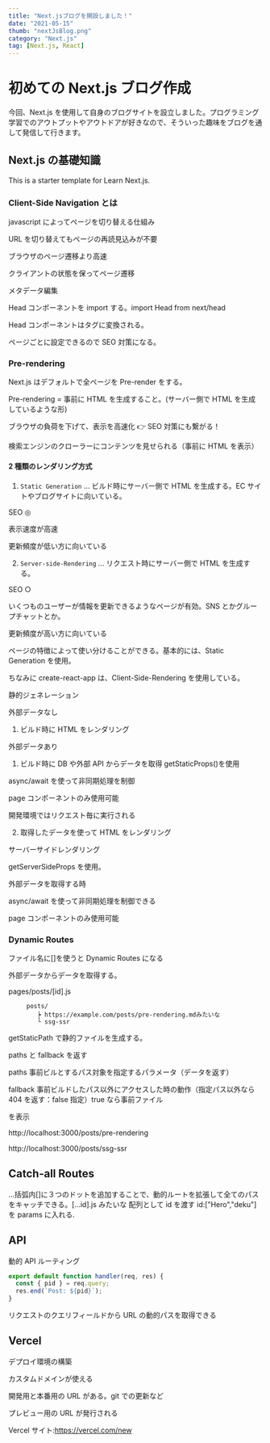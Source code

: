 ```yaml
---
title: "Next.jsブログを開設しました！"
date: "2021-05-15"
thumb: "nextJsBlog.png"
category: "Next.js"
tag: [Next.js, React]
---
```


# 初めての Next.js ブログ作成

今回、Next.js を使用して自身のブログサイトを設立しました。プログラミング学習でのアウトプットやアウトドアが好きなので、そういった趣味をブログを通して発信して行きます。

## Next.js の基礎知識

This is a starter template for Learn Next.js.

### Client-Side Navigation とは

javascript によってページを切り替える仕組み

URL を切り替えてもページの再読見込みが不要

ブラウザのページ遷移より高速

クライアントの状態を保ってページ遷移

メタデータ編集

Head コンポーネントを import する。import Head from next/head

Head コンポーネントは<head>タグに変換される。

ページごとに設定できるので SEO 対策になる。

### Pre-rendering

Next.js はデフォルトで全ページを Pre-render をする。

Pre-rendering = 事前に HTML を生成すること。(サーバー側で HTML を生成しているような形)

ブラウザの負荷を下げて、表示を高速化 👉 SEO 対策にも繋がる！

検索エンジンのクローラーにコンテンツを見せられる（事前に HTML を表示）

#### 2 種類のレンダリング方式

1. `Static Generation` ... ビルド時にサーバー側で HTML を生成する。EC サイトやブログサイトに向いている。

SEO ◎

表示速度が高速

更新頻度が低い方に向いている

2. `Server-side-Rendering` ... リクエスト時にサーバー側で HTML を生成する。

SEO ○

いくつものユーザーが情報を更新できるようなページが有効。SNS とかグループチャットとか。

更新頻度が高い方に向いている

ページの特徴によって使い分けることができる。基本的には、Static Generation を使用。

ちなみに create-react-app は、Client-Side-Rendering を使用している。

静的ジェネレーション

外部データなし

1. ビルド時に HTML をレンダリング

外部データあり

1. ビルド時に DB や外部 API からデータを取得 getStaticProps()を使用

async/await を使って非同期処理を制御

page コンポーネントのみ使用可能

開発環境ではリクエスト毎に実行される

2. 取得したデータを使って HTML をレンダリング

サーバーサイドレンダリング

getServerSideProps を使用。

外部データを取得する時

async/await を使って非同期処理を制御できる

page コンポーネントのみ使用可能

### Dynamic Routes

ファイル名に[]を使うと Dynamic Routes になる

外部データからデータを取得する。

pages/posts/[id].js



```
     posts/
        ┝ https://example.com/posts/pre-rendering.mdみたいな
        └ ssg-ssr
```

getStaticPath で静的ファイルを生成する。

paths と fallback を返す

paths 事前ビルとするパス対象を指定するパラメータ（データを返す）

fallback 事前ビルドしたパス以外にアクセスした時の動作（指定パス以外なら 404 を返す：false 指定）true なら事前ファイル

を表示

http://localhost:3000/posts/pre-rendering

http://localhost:3000/posts/ssg-ssr

## Catch-all Routes

...括弧内[]に３つのドットを追加することで、動的ルートを拡張して全てのパスをキャッチできる。[...id].js みたいな
配列として id を渡す id:["Hero","deku"]を params に入れる.

## API

動的 API ルーティング

```javascript
export default function handler(req, res) {
  const { pid } = req.query;
  res.end(`Post: ${pid}`);
}
```

リクエストのクエリフィールドから URL の動的パスを取得できる

## Vercel

デプロイ環境の構築

カスタムドメインが使える

開発用と本番用の URL がある。git での更新など

プレビュー用の URL が発行される

Vercel サイト:https://vercel.com/new
